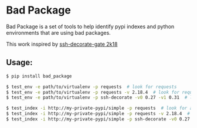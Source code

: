 # Bad Package

Bad Package is a set of tools to help identify pypi indexes and python environments that are using bad packages.

This work inspired by [ssh-decorate-gate 2k18](https://securityaffairs.co/wordpress/72298/malware/ssh-decorator-backdoor.html)

## Usage:

```bash
$ pip install bad_package

$ test_env -e path/to/virtualenv -p requests  # look for requests
$ test_env -e path/to/virtualenv -p requests -v 2.18.4  # look for requests==2.18.4
$ test_env -e path/to/virtualenv -p ssh-decorate -v0 0.27 -v1 0.31  # look for ssh-decorate between 0.27 and 0.31

$ test_index -i http://my-private-pypi/simple -p requests  # look for any modules that end up installing requests
$ test_index -i http://my-private-pypi/simple -p requests -v 2.18.4  # look for any modules that end up installing requests==2.18.4
$ test_index -i http://my-private-pypi/simple -p ssh-decorate -v0 0.27 -v1 0.31  # look for any modules that install ssh-decorate between 0.27 and 0.31
```
